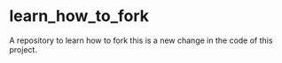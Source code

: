 # learn_how_to_fork
A repository to learn how to fork
this is a new change in the code of this project.
